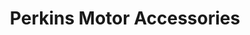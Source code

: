 ---
title: "Perkins Motor Accessories"
url: /fordingbridge/perkins-motor-accessories-provost-street/
shop: Autoteile
---